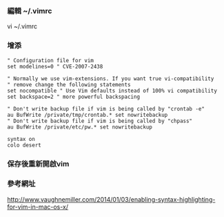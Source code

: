 ### 編輯 ~/.vimrc
vi ~/.vimrc
### 增添
```
" Configuration file for vim
set modelines=0 " CVE-2007-2438
 
" Normally we use vim-extensions. If you want true vi-compatibility
" remove change the following statements
set nocompatible " Use Vim defaults instead of 100% vi compatibility
set backspace=2 " more powerful backspacing
 
" Don't write backup file if vim is being called by "crontab -e"
au BufWrite /private/tmp/crontab.* set nowritebackup
" Don't write backup file if vim is being called by "chpass"
au BufWrite /private/etc/pw.* set nowritebackup

syntax on
colo desert
```
### 保存後重新開啟vim

### 參考網址
http://www.vaughnemiller.com/2014/01/03/enabling-syntax-highlighting-for-vim-in-mac-os-x/
